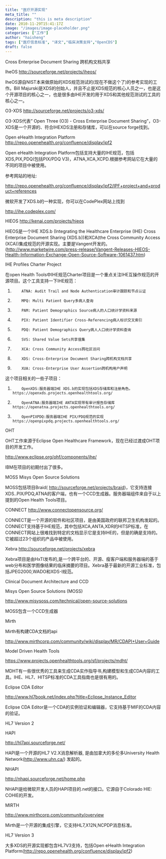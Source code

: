 ```yaml
---
title: "医疗开源实现"
meta_title: ""
description: "this is meta description"
date: 2010-11-29T15:41:17Z
image: "/images/image-placeholder.png"
categories: ["工作"]
author: "haisheng"
tags: ["医疗信息标准", "译文","临床决策支持","OpenCDS"]
draft: false
---
```



Cross Enterprise Document Sharing 跨机构文档共享



IheOS http://sourceforge.net/projects/iheos/

IheOS源自NIST本来做原始的XDS规范测试的(现在不做这个了)的参考实现的工作。Bill Majurski是XDS的创始人，并且不止是XDS规范的核心人员之一，也是这个开源项目的核心之一，也是很多由IHE开发的用于XDS和其他规范测试的工具的核心之一。



O3-XDS http://sourceforge.net/projects/o3-xds/

O3-XDS代表” Open Three (O3) - Cross Enterprise Document Sharing”，O3-XDS是一个开源的、符合IHEXDS注册和存储库，可以在source forge找到。



Open eHealth Integration Platform http://repo.openehealth.org/confluence/display/ipf2

Open eHealth Integration Platform包括支持大量的IHE规范，包括XDS,PIX,PDQ(包括PIX/PDQ V3)，ATNA,XCA,XCPD.根据参考网站它在大量的不同的项目中被使用。

参考网站的地址:

http://repo.openehealth.org/confluence/display/ipf2/IPF+project+and+product+references

微软开发了XDS.b的一种实现，你可以在CodePlex网站上找到

http://ihe.codeplex.com/



HIEOS http://kenai.com/projects/hieos

HIEOS是一个IHE XDS.b (Integrating the Healthcare Enterprise (IHE) Cross Enterprise Document Sharing (XDS.b))和XCA(the Cross Community Access (XCA))集成规范的开源实现。主要是Vangent开发的。(http://www.marketwire.com/press-release/Vangent-Releases-HIEOS-Health-Information-Exchange-Open-Source-Software-1061437.htm)



IHE Profiles Charter Project

在open Health Tools中IHE规范Charter项目是一个重点关注IHE互操作规范的开源项目。这个工具支持一下IHE规范：

1)         ATNA: Audit Trail and Node Authentication审计跟踪和节点认证

2)         MPQ: Multi Patient Query多病人查询

3)         PAM: Patient Demographics Source病人的人口统计学资料来源

4)         PIX: Patient Identifier Cross-Referencing病人标识交叉索引

5)         PDQ: Patient Demographics Query病人人口统计学资料查询

6)         SVS: Shared Value Sets共享值集

7)         XCA: Cross Community Access跨社区访问

8)         XDS: Cross-Enterprise Document Sharing跨机构文档共享

9)         XUA: Cross-Enterprise User Assertion跨机构用户声明

这个项目相关的一些子项目：

1)         OpenXDS:服务器端IHE XDS.b的实现包括XDS存储库和注册角色。https://openxds.projects.openhealthtools.org/

2)         OpenATNA:服务器端IHE ANTA实现带有审计报告存储库https://openatna.projects.openhealthtools.org/

3)         OpenPIXPDQ:服务器端IHE PIX/PDQ规范的实现https://openpixpdq.projects.openhealthtools.org/



OHT

OHT工作来源于Eclipse Open Healthcare Framework，现在已经过渡成OHT项目的开发工作。

http://www.eclipse.org/ohf/components/ihe/

IBM在项目的初期付出了很多。



MOSS Misys Open Source Solutions

MOSS包括项目Braid( http://sourceforge.net/projects/braid)，它支持连接XDS..PIX/PDQ,ATNA的客户端，也有一个CCD生成器。服务器端组件来自于以上提到的Open Health Tools项目。



CONNECT http://www.connectopensource.org/

CONNECT是一个开源的软件和社区项目，是由美国政府的联邦卫生机构发起的。CONNECT支持基于IHE规范，其中包括XCA,ANTA,XDR的HITSP标准，在CONNECT网站上很难找到特定的文档显示它是支持IHE的，但是的确是支持的。它被超过23个组织的产品中被使用。



Xebra http://sourceforge.net/projects/xebra

Xebra项目是由HxTI发布的,是一个跨平台的、开源、瘦客户端和服务器端的基于web分布和医学图像结果的临床摘要的项目。Xebra基于最新的开源工业标准，包括JPEG2000,WADO和XDS-I规范。



Clinical Document Architecture and CCD



Misys Open Source Solutions (MOSS)

 http://www.misysoss.com/technical/open-source-solutions

MOSS包含一个CCD生成器



Mirth

Mirth有构建CDA文档的api

http://www.mirthcorp.com/community/wiki/display/MR/CDAPI+User+Guide



Model Driven Health Tools

https://www.projects.openhealthtools.org/sf/projects/mdht/

MDHT有一些很优秀的工具来生成CDA实作指导书,构建模型和生成CDA内容的工具。IHE、HL7、HITSP标准的CDA工具指南也是很有用的。



Eclipse CDA Editor

http://www.hl7book.net/index.php?title=Eclipse_Instance_Editor

Eclipse CDA Editor是一个CDA的实例验证和编辑器，它支持基于MIF的CDA内容的验证。



HL7 Version 2





HAPI

http://hl7api.sourceforge.net/

HAPI是一个开源的HL7 V2.X消息解析器, 是由加拿大的多伦多University Health Network(http://www.uhn.ca/) 发起的。



NHAPI

http://nhapi.sourceforge.net/home.php

NHAPI是给微软开发人员的HAPI项目的.net的接口。它源自于Colorado HIE: COHIE的开发。



MIRTH

http://www.mirthcorp.com/community/overview

Mirth是一个开源的集成引擎，它支持HL7,X12N,NCPDP消息标准。



HL7 Version 3



大多XDS的开源实现都包含HL7V3支持，包括Open eHealth Integration Platform(http://repo.openehealth.org/confluence/display/ipf2)
